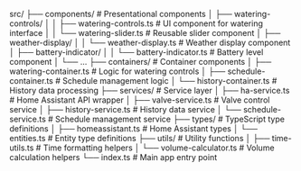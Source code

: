 src/
├── components/                     # Presentational components
│   ├── watering-controls/
│   │   ├── watering-controls.ts    # UI component for watering interface
│   │   └── watering-slider.ts      # Reusable slider component
│   ├── weather-display/
│   │   └── weather-display.ts      # Weather display component
│   ├── battery-indicator/
│   │   └── battery-indicator.ts    # Battery level component
│   └── ...
├── containers/                     # Container components
│   ├── watering-container.ts       # Logic for watering controls
│   ├── schedule-container.ts       # Schedule management logic
│   └── history-container.ts        # History data processing
├── services/                       # Service layer
│   ├── ha-service.ts               # Home Assistant API wrapper
│   ├── valve-service.ts            # Valve control service
│   ├── history-service.ts          # History data service
│   └── schedule-service.ts         # Schedule management service
├── types/                          # TypeScript type definitions
│   ├── homeassistant.ts            # Home Assistant types
│   └── entities.ts                 # Entity type definitions
├── utils/                          # Utility functions
│   ├── time-utils.ts               # Time formatting helpers
│   └── volume-calculator.ts        # Volume calculation helpers
└── index.ts                        # Main app entry point
